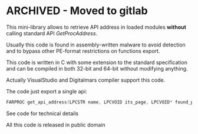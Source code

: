 # ARCHIVED - Moved to gitlab


This mini-library allows to retrieve API address in loaded modules **without**
calling standard API *GetProcAddress*.

Usually this code is found in assembly-written malware to avoid detection and to
bypass other PE-format restrictions on functions export.

This code is written in C with some extension to the standard specification and
can be compiled in both 32-bit and 64-bit  without modifying anything.

Actually VisualStudio and Digitalmars compiler support this code.

The code just export a single api:
```C
FARPROC get_api_address(LPCSTR name, LPCVOID its_page, LPCVOID* found_page);
```
See code for technical details

All this code is released in public domain
